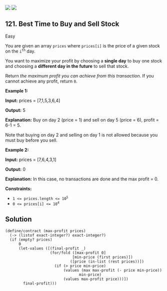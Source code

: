 [![](https://img.shields.io/github/stars/LeetCode-in-Racket/LeetCode-in-Racket?label=Stars&style=flat-square)](https://github.com/LeetCode-in-Racket/LeetCode-in-Racket)
[![](https://img.shields.io/github/forks/LeetCode-in-Racket/LeetCode-in-Racket?label=Fork%20me%20on%20GitHub%20&style=flat-square)](https://github.com/LeetCode-in-Racket/LeetCode-in-Racket/fork)

## 121\. Best Time to Buy and Sell Stock

Easy

You are given an array `prices` where `prices[i]` is the price of a given stock on the <code>i<sup>th</sup></code> day.

You want to maximize your profit by choosing a **single day** to buy one stock and choosing a **different day in the future** to sell that stock.

Return _the maximum profit you can achieve from this transaction_. If you cannot achieve any profit, return `0`.

**Example 1:**

**Input:** prices = [7,1,5,3,6,4]

**Output:** 5

**Explanation:** Buy on day 2 (price = 1) and sell on day 5 (price = 6), profit = 6-1 = 5. 

Note that buying on day 2 and selling on day 1 is not allowed because you must buy before you sell.

**Example 2:**

**Input:** prices = [7,6,4,3,1]

**Output:** 0

**Explanation:** In this case, no transactions are done and the max profit = 0.

**Constraints:**

*   <code>1 <= prices.length <= 10<sup>5</sup></code>
*   <code>0 <= prices[i] <= 10<sup>4</sup></code>

## Solution

```racket
(define/contract (max-profit prices)
  (-> (listof exact-integer?) exact-integer?)
  (if (empty? prices)
      0
      (let-values ([(final-profit _)
                    (for/fold ([max-profit 0]
                              [min-price (first prices)])
                             ([price (in-list (rest prices))])
                      (if (> price min-price)
                          (values (max max-profit (- price min-price))
                                 min-price)
                          (values max-profit price)))])
        final-profit)))
```